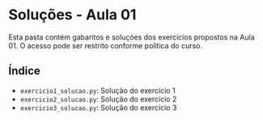 # Soluções - Aula 01

Esta pasta contém gabaritos e soluções dos exercícios propostos na Aula 01. O acesso pode ser restrito conforme política do curso.

## Índice
- `exercicio1_solucao.py`: Solução do exercício 1
- `exercicio2_solucao.py`: Solução do exercício 2
- `exercicio3_solucao.py`: Solução do exercício 3
